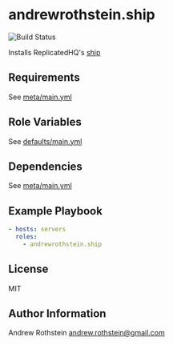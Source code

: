 andrewrothstein.ship
=========
![Build Status](https://github.com/andrewrothstein/ansible-ship/actions/workflows/build.yml/badge.svg)

Installs ReplicatedHQ's [ship](https://www.replicated.com/ship/)

Requirements
------------

See [meta/main.yml](meta/main.yml)

Role Variables
--------------

See [defaults/main.yml](defaults/main.yml)

Dependencies
------------

See [meta/main.yml](meta/main.yml)

Example Playbook
----------------

```yml
- hosts: servers
  roles:
    - andrewrothstein.ship
```

License
-------

MIT

Author Information
------------------

Andrew Rothstein <andrew.rothstein@gmail.com>
